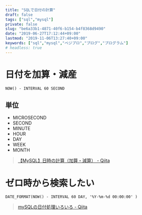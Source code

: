 ```yaml
---
title: "SQLで日付の計算"
draft: false
tags: ["sql","mysql"]
private: false
slug: "be6a33b1-4871-40f6-b154-b4f8368d9490"
date: "2019-06-27T17:12:44+09:00"
lastmod: "2019-11-06T13:27:40+09:00"
keywords: ["sql","mysql","ベジプロ","プログ","プログラム"]
# headless: true
---
```


# 日付を加算・減産
```
NOW() - INTERVAL 60 SECOND
```

## 単位
* MICROSECOND
* SECOND
* MINUTE
* HOUR
* DAY
* WEEK
* MONTH

> [【MySQL】日時の計算（加算・減算） - Qiita](https://qiita.com/azusanakano/items/f33bce0664d851a88666)

# ゼロ時から検索したい
```
DATE_FORMAT(NOW() - INTERVAL 60 DAY, '%Y-%m-%d 00:00:00' )
```

> [mySQLの日付処理いろいろ - Qiita](https://qiita.com/nekoganekoronda/items/a3e6069ed6310de6716b)
